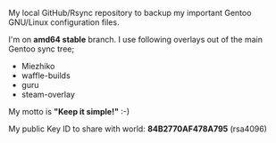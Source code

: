 My local GitHub/Rsync repository to backup my important Gentoo GNU/Linux configuration files.

I'm on **amd64 stable** branch.
I use following overlays out of the main Gentoo sync tree;

* Miezhiko
* waffle-builds
* guru
* steam-overlay 

My motto is **"Keep it simple!"** :-)

My public Key ID to share with world: **84B2770AF478A795** (rsa4096)
